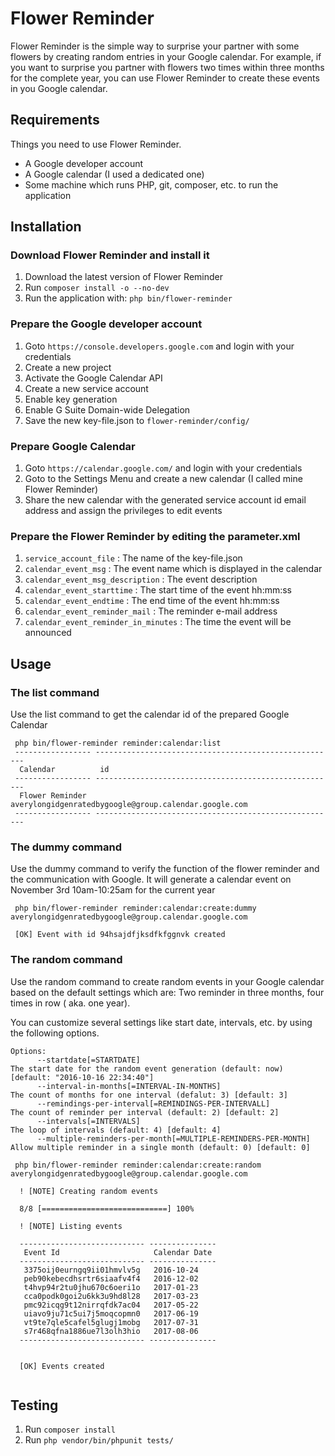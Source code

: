 # Flower Reminder
Flower Reminder is the simple way to surprise your partner with some flowers by creating random entries in your 
Google calendar. For example, if you want to surprise you partner with flowers two times within three months for the 
complete year, you can use Flower Reminder to create these events in you Google calendar.

## Requirements
Things you need to use Flower Reminder.
- A Google developer account
- A Google calendar (I used a dedicated one)
- Some machine which runs PHP, git, composer, etc. to run the application

## Installation
### Download Flower Reminder and install it
1. Download the latest version of Flower Reminder
2. Run `composer install -o --no-dev`
3. Run the application with: `php bin/flower-reminder`

### Prepare the Google developer account 
1. Goto `https://console.developers.google.com` and login with your credentials 
2. Create a new project
3. Activate the Google Calendar API
4. Create a new service account
5. Enable key generation
6. Enable G Suite Domain-wide Delegation
7. Save the new key-file.json to `flower-reminder/config/`

### Prepare Google Calendar
1. Goto `https://calendar.google.com/` and login with your credentials 
2. Goto to the Settings Menu and create a new calendar (I called mine Flower Reminder)
3. Share the new calendar with the generated service account id email address and assign the privileges to edit events  

### Prepare the Flower Reminder by editing the parameter.xml
1. `service_account_file` : The name of the key-file.json
2. `calendar_event_msg` : The event name which is displayed in the calendar
3. `calendar_event_msg_description` : The event description
4. `calendar_event_starttime` : The start time of the event hh:mm:ss
5. `calendar_event_endtime` : The end time of the event hh:mm:ss
6. `calendar_event_reminder_mail` : The reminder e-mail address
7. `calendar_event_reminder_in_minutes` : The time the event will be announced

## Usage
### The list command
Use the list command to get the calendar id of the prepared Google Calendar

```
 php bin/flower-reminder reminder:calendar:list
 ----------------- ------------------------------------------------------ 
  Calendar          id                                                    
 ----------------- ------------------------------------------------------ 
  Flower Reminder   averylongidgenratedbygoogle@group.calendar.google.com  
 ----------------- ------------------------------------------------------
```

### The dummy command
Use the dummy command to verify the function of the flower reminder and the communication with Google.
It will generate a calendar event on November 3rd 10am-10:25am for the current year
```
 php bin/flower-reminder reminder:calendar:create:dummy averylongidgenratedbygoogle@group.calendar.google.com
 
 [OK] Event with id 94hsajdfjksdfkfggnvk created     
```
### The random command
Use the random command to create random events in your Google calendar based on the default settings which are: Two 
reminder in three months, four times in row ( aka. one year).

You can customize several settings like start date, intervals, etc. by using the following options. 
```
Options:
      --startdate[=STARTDATE]                                        The start date for the random event generation (default: now) [default: "2016-10-16 22:34:40"]
      --interval-in-months[=INTERVAL-IN-MONTHS]                      The count of months for one interval (defalut: 3) [default: 3]
      --remindings-per-interval[=REMINDINGS-PER-INTERVALL]           The count of reminder per interval (default: 2) [default: 2]
      --intervals[=INTERVALS]                                        The loop of intervals (default: 4) [default: 4]
      --multiple-reminders-per-month[=MULTIPLE-REMINDERS-PER-MONTH]  Allow multiple reminder in a single month (default: 0) [default: 0]
```

```
 php bin/flower-reminder reminder:calendar:create:random averylongidgenratedbygoogle@group.calendar.google.com
 
  ! [NOTE] Creating random events                                                                                        
 
  8/8 [============================] 100%
  
  ! [NOTE] Listing events                                                                                                
 
  ---------------------------- --------------- 
   Event Id                     Calendar Date  
  ---------------------------- --------------- 
   3375oij0eurngq9ii01hmvlv5g   2016-10-24     
   peb90kebecdhsrtr6siaafv4f4   2016-12-02     
   t4hvp94r2tu0jhu670c6oeri1o   2017-01-23     
   cca0podk0goi2u6kk3u9hd8l28   2017-03-23     
   pmc92icqg9t12nirrqfdk7ac04   2017-05-22     
   uiavo9ju71c5ui7j5moqcopmn0   2017-06-19     
   vt9te7qle5cafel5glugj1mobg   2017-07-31     
   s7r468qfna1886ue7l3olh3hio   2017-08-06     
  ---------------------------- --------------- 
 
                                                                                                                         
  [OK] Events created                                                                                                    
                                                                                                                         
```
## Testing
1. Run `composer install`
2. Run `php vendor/bin/phpunit tests/`
